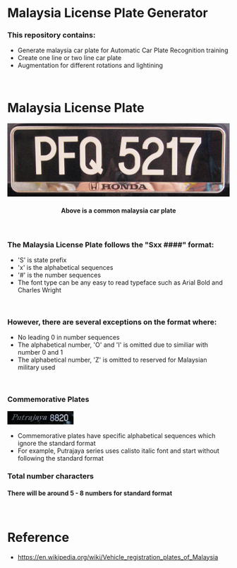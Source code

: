 # Malaysia License Plate Generator
###
### This repository contains:
- Generate malaysia car plate for Automatic Car Plate Recognition training
- Create one line or two line car plate
- Augmentation for different rotations and lightining
<br />


###
# Malaysia License Plate
![Malaysia Car Plate](./data/plate.jpg)
#### <p align='center'>Above is a common malaysia car plate</p>
<br />

### The Malaysia License Plate follows the "Sxx ####" **format**:
- 'S' is state prefix
- 'x' is the alphabetical sequences
- '#' is the number sequences
- The font type can be any easy to read typeface such as Arial Bold and Charles Wright
<br />

### However, there are several **exceptions** on the format where:
- No leading 0 in number sequences
- The alphabetical number, 'O' and 'I' is omitted due to similiar with number 0 and 1
- The alphabetical number, 'Z' is omitted to reserved for Malaysian military used 
<br />

### Commemorative Plates
![Putrajaya Series Car Plate](./data/putrajaya.jpeg)
- Commemorative plates have specific alphabetical sequences which ignore the standard format
- For example, Putrajaya series uses calisto italic font and start without following the standard format

### Total number characters 
#### There will be around 5 - 8 numbers for standard format 
<br />


# Reference
- https://en.wikipedia.org/wiki/Vehicle_registration_plates_of_Malaysia